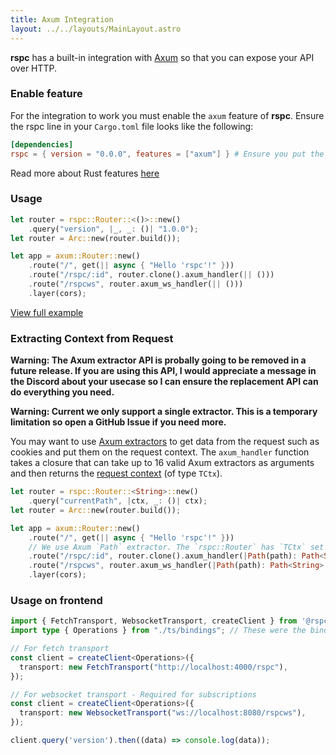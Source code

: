 ```yaml
---
title: Axum Integration
layout: ../../layouts/MainLayout.astro
---
```


**rspc** has a built-in integration with [Axum](https://github.com/tokio-rs/axum) so that you can expose your API over HTTP.

### Enable feature

For the integration to work you must enable the `axum` feature of **rspc**. Ensure the rspc line in your `Cargo.toml` file looks like the following:

```toml
[dependencies]
rspc = { version = "0.0.0", features = ["axum"] } # Ensure you put the latest version!
```

Read more about Rust features [here](https://doc.rust-lang.org/cargo/reference/features.html#dependency-features)

### Usage

```rust
let router = rspc::Router::<()>::new()
    .query("version", |_, _: ()| "1.0.0");
let router = Arc::new(router.build());

let app = axum::Router::new()
    .route("/", get(|| async { "Hello 'rspc'!" }))
    .route("/rspc/:id", router.clone().axum_handler(|| ()))
    .route("/rspcws", router.axum_ws_handler(|| ()))
    .layer(cors);
```

[View full example](https://github.com/oscartbeaumont/rspc/blob/main/examples/axum)

### Extracting Context from Request

**Warning: The Axum extractor API is probally going to be removed in a future release. If you are using this API, I would appreciate a message in the Discord about your usecase so I can ensure the replacement API can do everything you need.**

**Warning: Current we only support a single extractor. This is a temporary limitation so open a GitHub Issue if you need more.**

You may want to use <a href="https://docs.rs/axum/latest/axum/index.html#extractors" target="_blank">Axum extractors</a> to get data from the request such as cookies and put them on the request context. The `axum_handler` function takes a closure that can take up to 16 valid Axum extractors as arguments and then returns the [request context](/server/request-context) (of type `TCtx`).

```rust
let router = rspc::Router::<String>::new()
    .query("currentPath", |ctx, _: ()| ctx);
let router = Arc::new(router.build());

let app = axum::Router::new()
    .route("/", get(|| async { "Hello 'rspc'!" }))
    // We use Axum `Path` extractor. The `rspc::Router` has `TCtx` set to `String` so we return the path string as the context.
    .route("/rspc/:id", router.clone().axum_handler(|Path(path): Path<String>| path))
    .route("/rspcws", router.axum_ws_handler(|Path(path): Path<String>| path))
    .layer(cors);
```

### Usage on frontend

```typescript
import { FetchTransport, WebsocketTransport, createClient } from '@rspc/client';
import type { Operations } from "./ts/bindings"; // These were the bindings exported from your Rust code!

// For fetch transport
const client = createClient<Operations>({
  transport: new FetchTransport("http://localhost:4000/rspc"),
});

// For websocket transport - Required for subscriptions
const client = createClient<Operations>({
  transport: new WebsocketTransport("ws://localhost:8080/rspcws"),
});

client.query('version').then((data) => console.log(data));
```